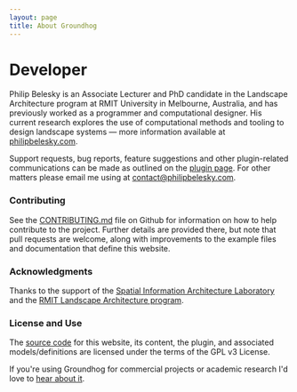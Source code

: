 ```yaml
---
layout: page
title: About Groundhog
---
```


# Developer

Philip Belesky is an Associate Lecturer and PhD candidate in the Landscape Architecture program at RMIT University in Melbourne, Australia, and has previously worked as a programmer and computational designer. His current research explores the use of computational methods and tooling to design landscape systems — more information available at [philipbelesky.com](http://www.philipbelesky.com).

Support requests, bug reports, feature suggestions and other plugin-related communications can be made as outlined on the [plugin page](/plugin). For other matters please email me using at [contact@philipbelesky.com](mailto:contact@philipbelesky.com).

### Contributing

See the [CONTRIBUTING.md](https://github.com/philipbelesky/groundhog/blob/develop/CONTRIBUTING.md) file on Github for information on how to help contribute to the project. Further details are provided there, but note that pull requests are welcome, along with improvements to the example files and documentation that define this website.

### Acknowledgments

Thanks to the support of the [Spatial Information Architecture Laboratory](http://www.sial.rmit.edu.au/) and the [RMIT Landscape Architecture program](http://www.landscapearchitecture.rmit.edu.au).

### License and Use

The [source code](https://github.com/philipbelesky/groundhog) for this website, its content, the plugin, and associated models/definitions are licensed under the terms of the GPL v3 License.

If you're using Groundhog for commercial projects or academic research I'd love to [hear about it](mailto:groundhog@philipbelesky.com).
